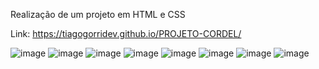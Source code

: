 Realização de um projeto em HTML e CSS

Link: https://tiagogorridev.github.io/PROJETO-CORDEL/

![image](https://github.com/tiagogorridev/PROJETO-CORDEL/assets/155651809/1c88d49f-e0b4-4972-b620-e125f6125f51)
![image](https://github.com/tiagogorridev/PROJETO-CORDEL/assets/155651809/86dfbf00-54f2-41ee-99ac-7feae4f8d7a1)
![image](https://github.com/tiagogorridev/PROJETO-CORDEL/assets/155651809/c4df8298-02db-4a43-bc7a-7b1d7feef5a2)
![image](https://github.com/tiagogorridev/PROJETO-CORDEL/assets/155651809/d3053bf8-8d45-411b-8306-e18bb5aeb04e)
![image](https://github.com/tiagogorridev/PROJETO-CORDEL/assets/155651809/4dd403b8-a397-49e8-ae2c-8b62bf190cd3)
![image](https://github.com/tiagogorridev/PROJETO-CORDEL/assets/155651809/9c2acad5-11a4-4768-a51e-7249a68e2031)
![image](https://github.com/tiagogorridev/PROJETO-CORDEL/assets/155651809/20b114c5-809b-4938-91cd-3eb149ac2ff7)
![image](https://github.com/tiagogorridev/PROJETO-CORDEL/assets/155651809/a70bdcd5-13c2-4a3b-a5a5-e8516563f314)
